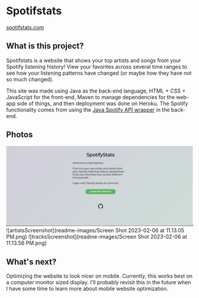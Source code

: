 # Spotifstats

[spotifstats.com](https://www.spotifstats.com)

## What is this project?
Spotifstats is a website that shows your top artists and songs from your Spotify listening history! 
View your favorites across several time ranges to see how your listening patterns have 
changed (or maybe how they have not so much changed).

This site was made using Java as the back-end language, HTML + CSS + JavaScript for the front-end,
Maven to manage dependencies for the web-app side of things, and then deployment was done on Heroku.
The Spotify functionality comes from using 
the [Java Spotify API wrapper](https://github.com/thelinmichael/spotify-web-api-java) in the back-end.

## Photos
![loginScreenshot](readme-images/login.png)
![artistsScreenshot](readme-images/Screen Shot 2023-02-06 at 11.13.05 PM.png)
![tracksScreenshot](readme-images/Screen Shot 2023-02-06 at 11.13.56 PM.png)

## What's next?
Optimizing the website to look nicer on mobile. Currently, this works best on a computer
monitor sized display. I'll probably revisit this in the future when I have some time
to learn more about mobile website optimization.